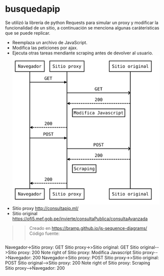 # busquedapip
Se utilizó la librería de python Requests para simular un proxy y modificar la funcionalidad de un sitio, a continuación se menciona algunas caráteristicas que se puede replicar.
* Reemplaza un archivo de JavaScript.
* Modifica las peticiones por ajax.
* Ejecuta otras tareas mendiante scraping antes de devolver al usuario.
![](diagram.svg)
* Sitio proxy http://consultapip.ml/
* Sitio original https://ofi5.mef.gob.pe/invierte/consultaPublica/consultaAvanzada
>> Creado en https://bramp.github.io/js-sequence-diagrams/
>> Código fuente:
>> ```sequence
Navegador->Sitio proxy: GET
Sitio proxy->>Sitio original: GET
Sitio original-->Sitio proxy: 200
Note right of Sitio proxy: Modifica Javascript
Sitio proxy-->Navegador: 200
Navegador->Sitio proxy: POST
Sitio proxy->>Sitio original: POST
Sitio original-->Sitio proxy: 200
Note right of Sitio proxy: Scraping
Sitio proxy-->Navegador: 200
```
